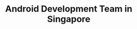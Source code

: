 ---
title: Android Development Team in Singapore
permalink: /landings/android-developer-singapore
technology: Android
location: Singapore
---